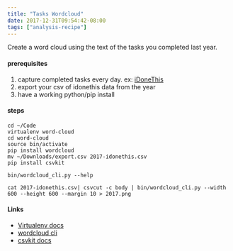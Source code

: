 ```yaml
---
title: "Tasks Wordcloud"
date: 2017-12-31T09:54:42-08:00
tags: ["analysis-recipe"]
---
```


Create a word cloud using the text of the tasks you completed last year.

<!--more-->

#### prerequisites
1. capture completed tasks every day. ex: [iDoneThis](https://idonethis.com)
1. export your csv of idonethis data from the year
1. have a working python/pip install


#### steps
```
cd ~/Code
virtualenv word-cloud
cd word-cloud
source bin/activate
pip install wordcloud
mv ~/Downloads/export.csv 2017-idonethis.csv
pip install csvkit

bin/wordcloud_cli.py --help

cat 2017-idonethis.csv| csvcut -c body | bin/wordcloud_cli.py --width 600 --height 600 --margin 10 > 2017.png
```

#### Links

- [Virtualenv docs](https://virtualenv.pypa.io/en/stable/userguide/#usage)
- [wordcloud cli](https://github.com/amueller/word_cloud)
- [csvkit docs](https://csvkit.readthedocs.io/en/1.0.2/)
